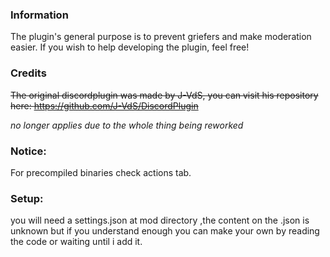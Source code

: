 ### Information

The plugin's general purpose is to prevent griefers and make moderation easier. If you wish to help developing the plugin, feel free!

### Credits


~~The original discordplugin was made by J-VdS, you can visit his repository here:
https://github.com/J-VdS/DiscordPlugin~~

*no longer applies due to the whole thing being reworked*


### Notice:
For precompiled binaries check actions tab.


### Setup:
you will need a settings.json at mod directory ,the content on the .json is unknown but if you understand enough you can make your own by reading the code or waiting until i add it.
